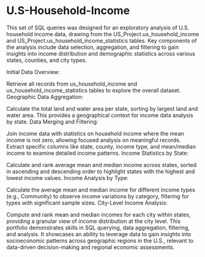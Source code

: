 # U.S-Household-Income
This set of SQL queries was designed for an exploratory analysis of U.S. household income data, drawing from the US_Project.us_household_income and US_Project.us_household_income_statistics tables. Key components of the analysis include data selection, aggregation, and filtering to gain insights into income distribution and demographic statistics across various states, counties, and city types. 


Initial Data Overview:

Retrieve all records from us_household_income and us_household_income_statistics tables to explore the overall dataset.
Geographic Data Aggregation:

Calculate the total land and water area per state, sorting by largest land and water area. This provides a geographical context for income data analysis by state.
Data Merging and Filtering:

Join income data with statistics on household income where the mean income is not zero, allowing focused analysis on meaningful records.
Extract specific columns like state, county, income type, and mean/median income to examine detailed income patterns.
Income Statistics by State:

Calculate and rank average mean and median income across states, sorted in ascending and descending order to highlight states with the highest and lowest income values.
Income Analysis by Type:

Calculate the average mean and median income for different income types (e.g., Community) to observe income variations by category, filtering for types with significant sample sizes.
City-Level Income Analysis:

Compute and rank mean and median incomes for each city within states, providing a granular view of income distribution at the city level.
This portfolio demonstrates skills in SQL querying, data aggregation, filtering, and analysis. It showcases an ability to leverage data to gain insights into socioeconomic patterns across geographic regions in the U.S., relevant to data-driven decision-making and regional economic assessments.
